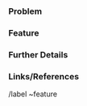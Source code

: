 ### Problem

<!-- What problem do we solve? -->

### Feature

<!-- Detail the specifics on the feature that is to be added -->

### Further Details

<!-- Include use cases, benefits, goals, and/or how the feature contributes to our vision -->

### Links/References

<!-- Include a list of references that might be helpful to the developer implementing the feature -->

/label ~feature
